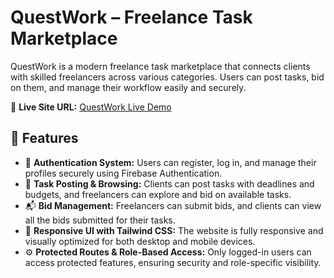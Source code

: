 # QuestWork – Freelance Task Marketplace

QuestWork is a modern freelance task marketplace that connects clients with skilled freelancers across various categories. Users can post tasks, bid on them, and manage their workflow easily and securely.

🔗 **Live Site URL:** [QuestWork Live Demo](https://marziul-questwork.web.app/)

## 🚀 Features

- 🔐 **Authentication System:** Users can register, log in, and manage their profiles securely using Firebase Authentication.
- 📝 **Task Posting & Browsing:** Clients can post tasks with deadlines and budgets, and freelancers can explore and bid on available tasks.
- 📬 **Bid Management:** Freelancers can submit bids, and clients can view all the bids submitted for their tasks.
- 🎨 **Responsive UI with Tailwind CSS:** The website is fully responsive and visually optimized for both desktop and mobile devices.
- ⚙️ **Protected Routes & Role-Based Access:** Only logged-in users can access protected features, ensuring security and role-specific visibility.
